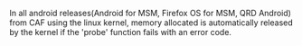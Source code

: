 In all android releases(Android for MSM, Firefox OS for MSM, QRD Android) from CAF using the linux kernel, memory allocated is automatically released by the kernel if the 'probe' function fails with an error code.